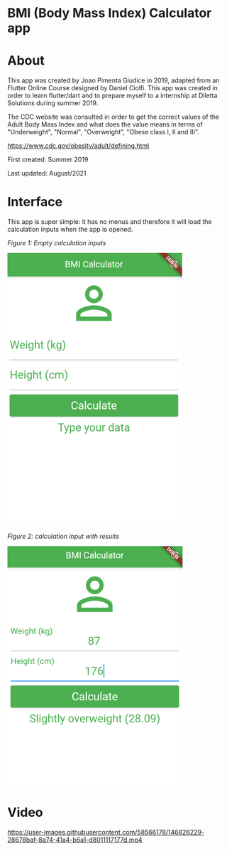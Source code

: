 # BMI (Body Mass Index) Calculator app

# About

This app was created by Joao Pimenta Giudice in 2019, adapted from an Flutter Online Course designed by Daniel Ciolfi. This app was created in order to learn flutter/dart and to prepare myself to a internship at Diletta Solutions during summer 2019.

The CDC website was consulted in order to get the correct values of the Adult Body Mass Index and
what does the value means in terms of "Underweight", "Normal", "Overweight", "Obese class I, II and 
III".

https://www.cdc.gov/obesity/adult/defining.html

First created: Summer 2019

Last updated: August/2021

# Interface

This app is super simple: it has no menus and therefore it will load the calculation inputs when the app is opened.

*Figure 1: Empty calculation inputs*

![base](images/app_image1.PNG)

*Figure 2: calculation input with results*

![base](images/app_image2.PNG)

# Video

https://user-images.githubusercontent.com/58566178/146826229-28678baf-8a74-41a4-b6a1-d8011117177d.mp4


